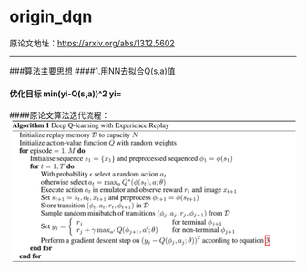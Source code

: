 origin_dqn
===
原论文地址：https://arxiv.org/abs/1312.5602
___
###算法主要思想
####1.用NN去拟合Q(s,a)值
####  优化目标 min(yi-Q(s,a))^2   yi=
####原论文算法迭代流程：
![image](https://github.com/applezjm/reinforcement_learning/blob/master/origin_dqn/image.png)
